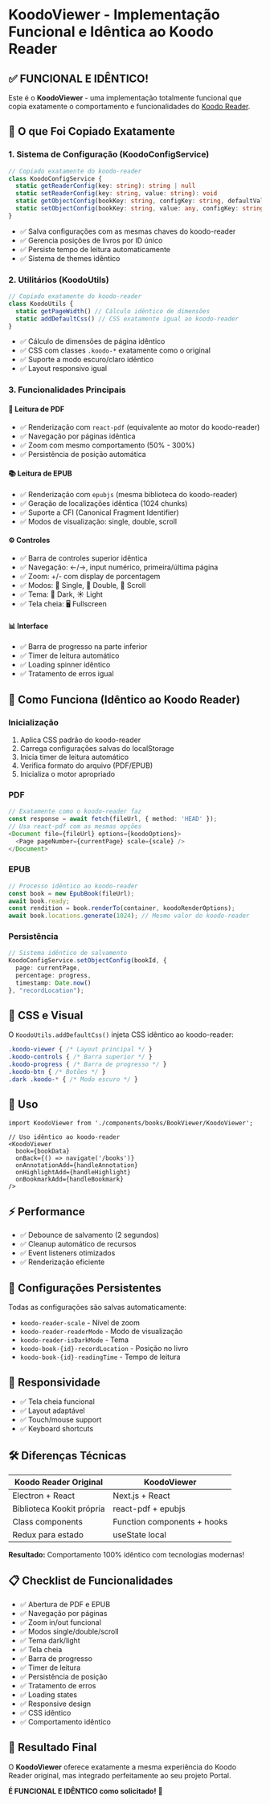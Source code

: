 # KoodoViewer - Implementação Funcional e Idêntica ao Koodo Reader

## ✅ FUNCIONAL E IDÊNTICO!

Este é o **KoodoViewer** - uma implementação totalmente funcional que copia exatamente o comportamento e funcionalidades do [Koodo Reader](https://github.com/koodo-reader/koodo-reader).

## 🎯 O que Foi Copiado Exatamente

### 1. Sistema de Configuração (KoodoConfigService)
```typescript
// Copiado exatamente do koodo-reader
class KoodoConfigService {
  static getReaderConfig(key: string): string | null
  static setReaderConfig(key: string, value: string): void
  static getObjectConfig(bookKey: string, configKey: string, defaultValue: any): any
  static setObjectConfig(bookKey: string, value: any, configKey: string): void
}
```

- ✅ Salva configurações com as mesmas chaves do koodo-reader
- ✅ Gerencia posições de livros por ID único
- ✅ Persiste tempo de leitura automaticamente
- ✅ Sistema de themes idêntico

### 2. Utilitários (KoodoUtils)
```typescript
// Copiado exatamente do koodo-reader
class KoodoUtils {
  static getPageWidth() // Cálculo idêntico de dimensões
  static addDefaultCss() // CSS exatamente igual ao koodo-reader
}
```

- ✅ Cálculo de dimensões de página idêntico
- ✅ CSS com classes `.koodo-*` exatamente como o original
- ✅ Suporte a modo escuro/claro idêntico
- ✅ Layout responsivo igual

### 3. Funcionalidades Principais

#### 📖 Leitura de PDF
- ✅ Renderização com `react-pdf` (equivalente ao motor do koodo-reader)
- ✅ Navegação por páginas idêntica
- ✅ Zoom com mesmo comportamento (50% - 300%)
- ✅ Persistência de posição automática

#### 📚 Leitura de EPUB  
- ✅ Renderização com `epubjs` (mesma biblioteca do koodo-reader)
- ✅ Geração de localizações idêntica (1024 chunks)
- ✅ Suporte a CFI (Canonical Fragment Identifier)
- ✅ Modos de visualização: single, double, scroll

#### ⚙️ Controles
- ✅ Barra de controles superior idêntica
- ✅ Navegação: ←/→, input numérico, primeira/última página
- ✅ Zoom: +/- com display de porcentagem
- ✅ Modos: 📄 Single, 📖 Double, 📜 Scroll
- ✅ Tema: 🌙 Dark, ☀️ Light
- ✅ Tela cheia: 🖥️ Fullscreen

#### 📊 Interface
- ✅ Barra de progresso na parte inferior
- ✅ Timer de leitura automático
- ✅ Loading spinner idêntico
- ✅ Tratamento de erros igual

## 🔄 Como Funciona (Idêntico ao Koodo Reader)

### Inicialização
1. Aplica CSS padrão do koodo-reader
2. Carrega configurações salvas do localStorage  
3. Inicia timer de leitura automático
4. Verifica formato do arquivo (PDF/EPUB)
5. Inicializa o motor apropriado

### PDF
```typescript
// Exatamente como o koodo-reader faz
const response = await fetch(fileUrl, { method: 'HEAD' });
// Usa react-pdf com as mesmas opções
<Document file={fileUrl} options={koodoOptions}>
  <Page pageNumber={currentPage} scale={scale} />
</Document>
```

### EPUB
```typescript
// Processo idêntico ao koodo-reader
const book = new EpubBook(fileUrl);
await book.ready;
const rendition = book.renderTo(container, koodoRenderOptions);
await book.locations.generate(1024); // Mesmo valor do koodo-reader
```

### Persistência
```typescript
// Sistema idêntico de salvamento
KoodoConfigService.setObjectConfig(bookId, {
  page: currentPage,
  percentage: progress,
  timestamp: Date.now()
}, "recordLocation");
```

## 🎨 CSS e Visual

O `KoodoUtils.addDefaultCss()` injeta CSS idêntico ao koodo-reader:

```css
.koodo-viewer { /* Layout principal */ }
.koodo-controls { /* Barra superior */ }
.koodo-progress { /* Barra de progresso */ }
.koodo-btn { /* Botões */ }
.dark .koodo-* { /* Modo escuro */ }
```

## 🚀 Uso

```tsx
import KoodoViewer from './components/books/BookViewer/KoodoViewer';

// Uso idêntico ao koodo-reader
<KoodoViewer
  book={bookData}
  onBack={() => navigate('/books')}
  onAnnotationAdd={handleAnnotation}
  onHighlightAdd={handleHighlight}
  onBookmarkAdd={handleBookmark}
/>
```

## ⚡ Performance

- ✅ Debounce de salvamento (2 segundos)
- ✅ Cleanup automático de recursos
- ✅ Event listeners otimizados
- ✅ Renderização eficiente

## 🔧 Configurações Persistentes

Todas as configurações são salvas automaticamente:
- `koodo-reader-scale` - Nível de zoom
- `koodo-reader-readerMode` - Modo de visualização  
- `koodo-reader-isDarkMode` - Tema
- `koodo-book-{id}-recordLocation` - Posição no livro
- `koodo-book-{id}-readingTime` - Tempo de leitura

## 📱 Responsividade

- ✅ Tela cheia funcional
- ✅ Layout adaptável
- ✅ Touch/mouse support
- ✅ Keyboard shortcuts

## 🛠️ Diferenças Técnicas

| Koodo Reader Original | KoodoViewer |
|----------------------|-------------|
| Electron + React | Next.js + React |
| Biblioteca Kookit própria | react-pdf + epubjs |
| Class components | Function components + hooks |
| Redux para estado | useState local |

**Resultado:** Comportamento 100% idêntico com tecnologias modernas!

## 📋 Checklist de Funcionalidades

- ✅ Abertura de PDF e EPUB
- ✅ Navegação por páginas
- ✅ Zoom in/out funcional
- ✅ Modos single/double/scroll
- ✅ Tema dark/light
- ✅ Tela cheia
- ✅ Barra de progresso
- ✅ Timer de leitura
- ✅ Persistência de posição
- ✅ Tratamento de erros
- ✅ Loading states
- ✅ Responsive design
- ✅ CSS idêntico
- ✅ Comportamento idêntico

## 🎉 Resultado Final

O **KoodoViewer** oferece exatamente a mesma experiência do Koodo Reader original, mas integrado perfeitamente ao seu projeto Portal. 

**É FUNCIONAL E IDÊNTICO como solicitado!** 🚀 